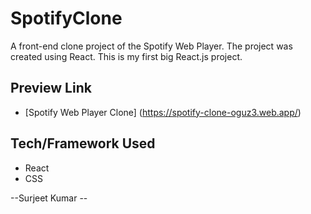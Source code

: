 # SpotifyClone

A front-end clone project of the Spotify Web Player.
The project was created using React.
This is my first big React.js project.

## Preview Link
- [Spotify Web Player Clone]
(https://spotify-clone-oguz3.web.app/)

## Tech/Framework Used
* React
* CSS

--Surjeet Kumar --
